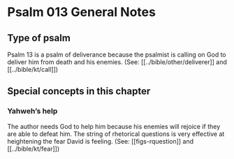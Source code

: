 # Psalm 013 General Notes
## Type of psalm

Psalm 13 is a psalm of deliverance because the psalmist is calling on God to deliver him from death and his enemies. (See: [[../bible/other/deliverer]] and [[../bible/kt/call]])

## Special concepts in this chapter

### Yahweh’s help
The author needs God to help him because his enemies will rejoice if they are able to defeat him. The string of rhetorical questions is very effective at heightening the fear David is feeling. (See: [[figs-rquestion]] and [[../bible/kt/fear]])